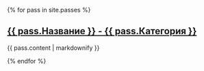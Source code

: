 {% for pass in site.passes %}
  <h2>
    <a href="{{ pass.url }}">
      {{ pass.Название }} - {{ pass.Категория }}
    </a>
  </h2>
  <p>{{ pass.content | markdownify }}</p>
{% endfor %}
